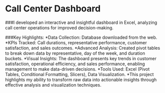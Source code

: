 # Call Center Dashboard 

###I developed an interactive and insightful dashboard in Excel, analyzing call center operations for improved decision-making.

###Key Highlights:
*Data Collection: Database downloaded from the web.
*KPIs Tracked: Call durations, representative performance, customer satisfaction, and sales outcomes.
*Advanced Analysis: Created pivot tables to break down data by representative, day of the week, and duration buckets.
*Visual Insights: The dashboard presents key trends in customer satisfaction, operational efficiency, and sales performance, enabling management to make data-driven decisions.
*Tools Used: Excel (Pivot Tables, Conditional Formatting, Slicers), Data Visualization.
*This project highlights my ability to transform raw data into actionable insights through effective analysis and visualization techniques.

